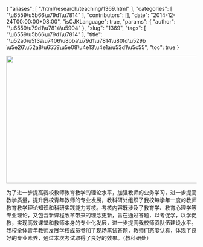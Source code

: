 {
    "aliases": [
        "/html/research/teaching/1369.html"
    ],
    "categories": [
        "\u6559\u5b66\u79d1\u7814"
    ],
    "contributors": [],
    "date": "2014-12-24T00:00:00+08:00",
    "isCJKLanguage": true,
    "params": {
        "author": "\u6559\u79d1\u7814\u5904"
    },
    "slug": "1369",
    "tags": [
        "\u6559\u5b66\u79d1\u7814"
    ],
    "title": "\u52a0\u5f3a\u7406\u8bba\u79d1\u7814\u80fd\u529b \u5e26\u52a8\u6559\u5e08\u4e13\u4e1a\u53d1\u5c55",
    "toc": true
}


<img
    src="https://cdn.tfls.online/mirror/full/f00e916291e45695fa49e13d4ec28230de15ca3d.jpg"
    style="display:block;margin-left:auto;margin-right:auto;"
    decoding="async"
    fetchpriority="auto"
    loading="lazy"
    height="338"
    width="600"
/>







为了进一步提高我校教师教育教学的理论水平，加强教师的业务学习，进一步提高教学质量，提升我校青年教师的专业发展，教科研处组织了我校每学年一度的教师教育教学理论知识和科研实践能力考核。考核内容既涉及了教育学、教育心理学等专业理论，又包含新课程改革带来的理念更新，旨在通过答题，以考促学，以学促教，实现高效课堂和教师本身的专业化发展，进一步提高我校师资队伍建设水平。我校全体青年教师发展学校成员参加了现场笔试答题，教师们态度认真，体现了良好的专业素养，通过本次考试取得了良好的效果。（教科研处）



